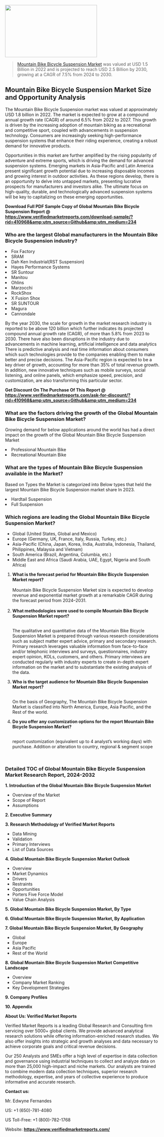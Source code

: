
<img src="https://ffe5etoiles.com/wp-content/uploads/2024/12/MST1-300x171.png" alt="" width="300" height="171" class="alignnone size-medium wp-image-20088" /><blockquote><p><p><a href="https://www.verifiedmarketreports.com/download-sample/?rid=410968&utm_source=Github&utm_medium=234" target="_blank">Mountain Bike Bicycle Suspension Market</a> was valued at USD 1.5 Billion in 2022 and is projected to reach USD 2.5 Billion by 2030, growing at a CAGR of 7.5% from 2024 to 2030.</p></blockquote><p><h2>Mountain Bike Bicycle Suspension Market Size and Opportunity Analysis</h2><p>The Mountain Bike Bicycle Suspension market was valued at approximately USD 1.8 billion in 2022. The market is expected to grow at a compound annual growth rate (CAGR) of around 6.5% from 2022 to 2027. This growth is driven by the increasing adoption of mountain biking as a recreational and competitive sport, coupled with advancements in suspension technology. Consumers are increasingly seeking high-performance suspension systems that enhance their riding experience, creating a robust demand for innovative products.</p><p>Opportunities in this market are further amplified by the rising popularity of adventure and extreme sports, which is driving the demand for advanced suspension systems. Emerging markets in Asia-Pacific and Latin America present significant growth potential due to increasing disposable incomes and growing interest in outdoor activities. As these regions develop, there is an opportunity to delve into untapped markets, presenting lucrative prospects for manufacturers and investors alike. The ultimate focus on high-quality, durable, and technologically advanced suspension systems will be key to capitalizing on these emerging opportunities.</p></p><p class=""><strong>Download Full PDF Sample Copy of Global Mountain Bike Bicycle Suspension Report @ <a href="https://www.verifiedmarketreports.com/download-sample/?rid=410968&amp;utm_source=Github&amp;utm_medium=234" target="_blank">https://www.verifiedmarketreports.com/download-sample/?rid=410968&amp;utm_source=Github&amp;utm_medium=234</a></strong></p><h3 id="" class="">Who are the largest Global manufacturers in the Mountain Bike Bicycle Suspension industry?</h3><p><li>Fox Factory</li><li> SRAM</li><li> Dah Ken Industrial(RST Suspension)</li><li> Hayes Performance Systems</li><li> SR Suntour</li><li> Manitou</li><li> Ohlins</li><li> Marzocchi</li><li> RockShox</li><li> X Fusion Shox</li><li> SR SUNTOUR</li><li> Magura</li><li> Cannondale</li></p><div class=""><div class="" dir="" data-message-author-role="" data-message-id="" data-message-model-slug=""><div class=""><div class=""><div class=""><div class="" dir="" data-message-author-role="" data-message-id="" data-message-model-slug=""><div class=""><div class=""><p>By the year 2030, the scale for growth in the market research industry is reported to be above 120 billion which further indicates its projected compound annual growth rate (CAGR), of more than 5.8% from 2023 to 2030. There have also been disruptions in the industry due to advancements in machine learning, artificial intelligence and data analytics There is predictive analysis and real time information about consumers which such technologies provide to the companies enabling them to make better and precise decisions. The Asia-Pacific region is expected to be a key driver of growth, accounting for more than 35% of total revenue growth. In addition, new innovative techniques such as mobile surveys, social listening, and online panels, which emphasize speed, precision, and customization, are also transforming this particular sector.</p><p><strong>Get Discount On The Purchase Of This Report @&nbsp; <a href="https://www.verifiedmarketreports.com/ask-for-discount/?rid=410968&amp;utm_source=Github&amp;utm_medium=234" target="_blank">https://www.verifiedmarketreports.com/ask-for-discount/?rid=410968&amp;utm_source=Github&amp;utm_medium=234</a></strong></p></div></div></div></div></div></div></div></div><h3 id="" class="">What are the factors driving the growth of the Global Mountain Bike Bicycle Suspension Market?</h3><p id="" class="">Growing demand for below applications around the world has had a direct impact on the growth of the Global Mountain Bike Bicycle Suspension Market</p><p id="" class=""><li>Professional Mountain Bike</li><li> Recreational Mountain Bike</li></p><h3 id="" class="">What are the types of Mountain Bike Bicycle Suspension available in the Market?</h3><p id="" class="">Based on Types the Market is categorized into Below types that held the largest Mountain Bike Bicycle Suspension market share In 2023.</p><p id="" class=""><li>Hardtail Suspension</li><li> Full Suspension</li></p><h3 id="" class="">Which regions are leading the Global Mountain Bike Bicycle Suspension Market?</h3><ul><li>Global (United States, Global and Mexico)</li><li>Europe (Germany, UK, France, Italy, Russia, Turkey, etc.)</li><li>Asia-Pacific (China, Japan, Korea, India, Australia, Indonesia, Thailand, Philippines, Malaysia and Vietnam)</li><li>South America (Brazil, Argentina, Columbia, etc.)</li><li>Middle East and Africa (Saudi Arabia, UAE, Egypt, Nigeria and South Africa)</li></ul><p><ol><li><strong>What is the forecast period for Mountain Bike Bicycle Suspension Market report?<br /></strong><br /><span data-sheets-root="1" data-sheets-value="{&quot;1&quot;:2,&quot;2&quot;:&quot;XXXX size is expected to develop revenue and exponential market growth at a remarkable CAGR during the forecast period from 2024&ndash;2030.&quot;}" data-sheets-userformat="{&quot;2&quot;:12674,&quot;4&quot;:{&quot;1&quot;:2,&quot;2&quot;:16776960},&quot;10&quot;:2,&quot;11&quot;:0,&quot;15&quot;:&quot;Arial&quot;,&quot;16&quot;:12}">Mountain Bike Bicycle Suspension Market size is expected to develop revenue and exponential market growth at a remarkable CAGR during the forecast period from 2024&ndash;2031.</span><br /><br /></li><li><strong>What methodologies were used to compile Mountain Bike Bicycle Suspension Market report?<br /><br /></strong><p>The qualitative and quantitative data of the&nbsp;Mountain Bike Bicycle Suspension Market is prepared through various research considerations such as subject matter expert advice, primary and secondary research. Primary research leverages valuable information from face-to-face and/or telephonic interviews and surveys, questionnaires, industry expert opinion, KOLs, customers, and others. Primary interviews are conducted regularly with industry experts to create in-depth expert information on the market and to substantiate the existing analysis of the data.&nbsp;</p></li><li><strong>Who is the target audience for Mountain Bike Bicycle Suspension Market report?<br /><br /></strong><p>On the basis of Geography, The&nbsp;Mountain Bike Bicycle Suspension Market is classified into North America, Europe, Asia Pacific, and the Rest of the world.</p></li><li><strong>Do you offer any customization options for the report Mountain Bike Bicycle Suspension Market?<br /><br /></strong><p>report customization (equivalent up to 4 analyst&rsquo;s working days) with purchase. Addition or alteration to country, regional &amp; segment scope</p><p>&nbsp;</p></li></ol></p><h3 id="" class="">Detailed TOC of Global Mountain Bike Bicycle Suspension Market Research Report, 2024-2032</h3><p id="" class=""><strong>1. Introduction of the Global Mountain Bike Bicycle Suspension Market</strong></p><ul><li>Overview of the Market</li><li>Scope of Report</li><li>Assumptions</li></ul><p id="" class=""><strong>2. Executive Summary</strong></p><p id="" class=""><strong>3. Research Methodology of&nbsp;Verified Market Reports</strong></p><ul><li>Data Mining</li><li>Validation</li><li>Primary Interviews</li><li>List of Data Sources</li></ul><p id="" class=""><strong>4. Global Mountain Bike Bicycle Suspension Market Outlook</strong></p><ul><li>Overview</li><li>Market Dynamics</li><li>Drivers</li><li>Restraints</li><li>Opportunities</li><li>Porters Five Force Model</li><li>Value Chain Analysis</li></ul><p id="" class=""><strong>5. Global Mountain Bike Bicycle Suspension Market, By&nbsp;Type</strong></p><p id="" class=""><strong>6. Global Mountain Bike Bicycle Suspension Market, By Application</strong></p><p id="" class=""><strong>7. Global Mountain Bike Bicycle Suspension Market, By Geography</strong></p><ul><li>Global</li><li>Europe</li><li>Asia Pacific</li><li>Rest of the World</li></ul><p id="" class=""><strong>8. Global Mountain Bike Bicycle Suspension Market Competitive Landscape</strong></p><ul><li>Overview</li><li>Company Market Ranking</li><li>Key Development Strategies</li></ul><p id="" class=""><strong>9. Company Profiles</strong></p><p id="" class=""><strong>10. Appendix</strong></p><p id="" class=""><strong>About Us: Verified Market Reports</strong></p><p id="" class="">Verified Market Reports is a leading Global Research and Consulting firm servicing over 5000+ global clients. We provide advanced analytical research solutions while offering information-enriched research studies. We also offer insights into strategic and growth analyses and data necessary to achieve corporate goals and critical revenue decisions.</p><p id="" class="">Our 250 Analysts and SMEs offer a high level of expertise in data collection and governance using industrial techniques to collect and analyze data on more than 25,000 high-impact and niche markets. Our analysts are trained to combine modern data collection techniques, superior research methodology, expertise, and years of collective experience to produce informative and accurate research.</p><p id="" class=""><strong>Contact us:</strong></p><p id="" class="">Mr. Edwyne Fernandes</p><p id="" class="">US: +1 (650)-781-4080</p><p id="" class="">US Toll-Free: +1 (800)-782-1768</p><p id="" class="">Website: <a target="" data-test-app-aware-link=""><strong>https://www.verifiedmarketreports.com/</strong></a></p>
